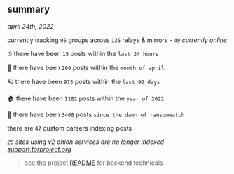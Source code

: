 
## summary
_april 24th, 2022_

currently tracking `95` groups across `135` relays & mirrors - _`49` currently online_

⏲ there have been `15` posts within the `last 24 hours`

🦈 there have been `260` posts within the `month of april`

🪐 there have been `973` posts within the `last 90 days`

🏚 there have been `1182` posts within the `year of 2022`

🦕 there have been `3468` posts `since the dawn of ransomwatch`

there are `47` custom parsers indexing posts

_`20` sites using v2 onion services are no longer indexed - [support.torproject.org](https://support.torproject.org/onionservices/v2-deprecation/)_

> see the project [README](https://github.com/thetanz/ransomwatch#ransomwatch--) for backend technicals
